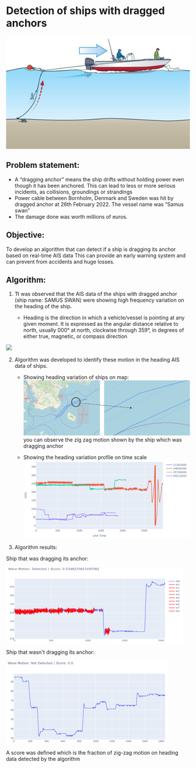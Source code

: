 # Detection of ships with dragged anchors

<img src="ship drag.jpg"/>

## Problem statement: 
- A “dragging anchor” means the ship drifts without holding power even though it has been anchored. This can lead to less or more serious incidents, as collisions, groundings or strandings
- Power cable between Bornholm, Denmark and Sweden was hit by dragged anchor at 26th February 2022. The vessel name was “Samus swan”
- The damage done was worth millions of euros.

## Objective:
To develop an algorithm that can detect if a ship is dragging its anchor based on real-time AIS data
This can provide an early warning system and can prevent from accidents and huge losses.

## Algorithm:

1. Tt was observed that the AIS data of the ships with dragged anchor (ship name: SAMUS SWAN) were showing high frequency variation on the heading of the ship. 

    - Heading is the direction in which a vehicle/vessel is pointing at any given moment. It is expressed as the angular distance relative to north, usually 000° at north, clockwise through 359°, in degrees of either true, magnetic, or compass direction

<img src="https://www.researchgate.net/profile/Nurman-Firdaus/publication/335690857/figure/fig2/AS:801122759503873@1568013958317/Definition-of-heading-angle-of-ship-against-wave.ppm" height =300/>


2. Algorithm was developed to identify these motion in the heading AIS data of ships. 

    - Showing heading variation of ships on map: <img src="heading variation of the ships on map.png"/> you can observe the zig zag motion shown by the ship which was dragging anchor

    - Showing the heading variation profile on time scale <img src="heading variation of the ships.png"/>

3. Algorithm results: 

Ship that was dragging its anchor:

<img src="result1.png"/>

Ship that wasn't dragging its anchor:

<img src="result2.png"/>

A score was defined which is the fraction of zig-zag motion on heading data detected by the algorithm